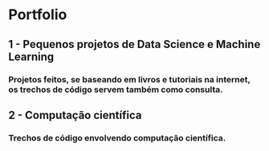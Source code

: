 # Portfolio

 
<h2>1 - Pequenos projetos de Data Science e Machine Learning</h2>
<h3>Projetos feitos, se baseando em livros e tutoriais na internet, os trechos de código servem também como consulta.</h3>

<h2>2 - Computação científica</h2>
<h3>Trechos de código envolvendo computação científica.</h3>
